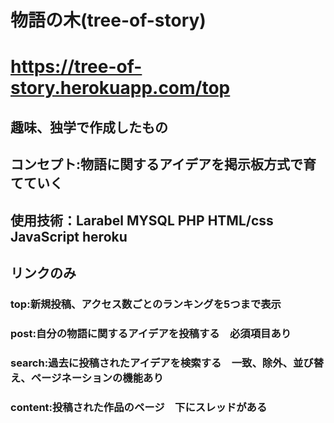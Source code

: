 # 物語の木(tree-of-story)

# https://tree-of-story.herokuapp.com/top

## 趣味、独学で作成したもの
## コンセプト:物語に関するアイデアを掲示板方式で育てていく
## 使用技術：Larabel MYSQL PHP HTML/css JavaScript heroku
## リンクのみ

### top:新規投稿、アクセス数ごとのランキングを5つまで表示
### post:自分の物語に関するアイデアを投稿する　必須項目あり
### search:過去に投稿されたアイデアを検索する　一致、除外、並び替え、ページネーションの機能あり
### content:投稿された作品のページ　下にスレッドがある
